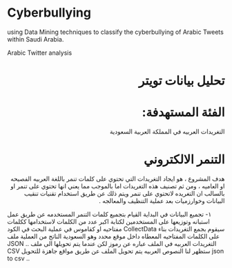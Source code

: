 # Cyberbullying
using Data Mining techniques to classify the cyberbullying of Arabic Tweets within Saudi Arabia. 

Arabic Twitter analysis 

# <div dir="rtl"> تحليل بيانات تويتر </div>


# <div dir="rtl"> الفئة المستهدفة: </div> 
<div dir="rtl">
التغريدات العربيه في المملكة العربية السعودية
</div>


# <div dir="rtl"> التنمر الالكتروني </div>  
<div dir="rtl">
هدف المشروع ، هو ايجاد التغريدات التي تحتوي على كلمات تنمر باللغة العربيه الفصيحه او العاميه ، ومن ثم تصنيف هذه التغريدات اما بالموجب مما يعني انها تحتوي على تنمر او بالسالب ان التغريده لاتحتوي على تنمر
ويتم ذلك عن طريق استخدام تقنيات تنقيب البيانات وخوارزميات بعد عملية التنظيف والمعالجه .
</div>

١- تجميع البيانات 
في البداية القيام بتجميع كلمات التنمر المستخدمه عن طريق عمل استبانه وتوزيعها على المستخدمين لكتابة اكبر عدد من الكلمات لاستخدامها ككلمات مفتاحيه او كقاموس في عملية البحث
في الكود CollectData سيقوم بجمع التغريدات بناء على الكلمات المفتاحيه المعطاه داخل موقع محدد وهو السعودية
الناتج من العملية ملف JSON .. التغريدات العربيه في الملف عباره عن رموز لكن عندما يتم تحويلها الى ملف CSV ستظهر لنا النصوص العربيه 
يتم تحويل الملف عن طريق مواقع جاهزة للتحويل json to csv .. 

